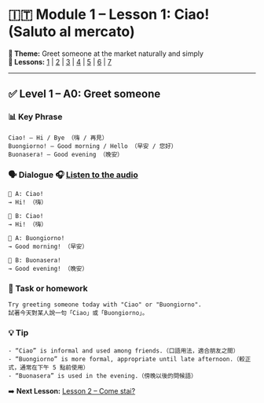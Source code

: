 # 🇮🇹 Module 1 – Lesson 1: Ciao! (Saluto al mercato)

**📘 Theme:** Greet someone at the market naturally and simply  
**🌠 Lessons:** [1](lesson1.md) | [2](lesson2.md) | [3](lesson3.md) | [4](lesson4.md) | [5](lesson5.md) | [6](lesson6.md) | [7](lesson7.md)

---

## ✅ Level 1 – A0: Greet someone

### 📊 Key Phrase
    Ciao! – Hi / Bye （嗨 / 再見）  
    Buongiorno! – Good morning / Hello （早安 / 您好）  
    Buonasera! – Good evening （晚安）

### 🗣️ Dialogue 🎧 [Listen to the audio](https://yourdomain.com/audio/lezione1_1.mp3)

    👩 A: Ciao!  
    → Hi! （嗨）

    👨 B: Ciao!  
    → Hi! （嗨）

    👩 A: Buongiorno!  
    → Good morning! （早安）

    👨 B: Buonasera!  
    → Good evening! （晚安）

### 🌟 Task or homework
    Try greeting someone today with "Ciao" or "Buongiorno".  
    試著今天對某人說一句「Ciao」或「Buongiorno」。

### 💡 Tip
    - “Ciao” is informal and used among friends.（口語用法，適合朋友之間）  
    - “Buongiorno” is more formal, appropriate until late afternoon.（較正式，通常在下午 5 點前使用）  
    - “Buonasera” is used in the evening.（傍晚以後的問候語）

➡️ **Next Lesson:** [Lesson 2 – Come stai?](lesson2.md)
